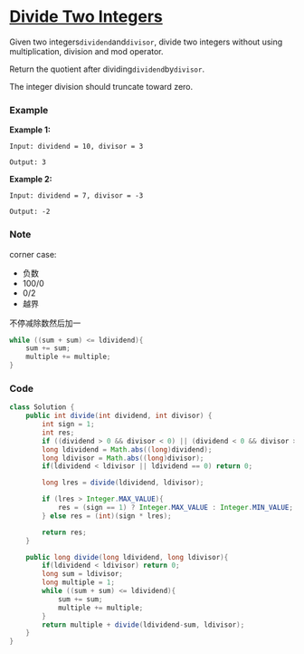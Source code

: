 # [Divide Two Integers](https://leetcode.com/problems/divide-two-integers/description/)

Given two integers`dividend`and`divisor`, divide two integers without using multiplication, division and mod operator.

Return the quotient after dividing`dividend`by`divisor`.

The integer division should truncate toward zero.

### Example

**Example 1:**

```
Input: dividend = 10, divisor = 3

Output: 3
```

**Example 2:**

```
Input: dividend = 7, divisor = -3

Output: -2
```

### Note

corner case:

* 负数
* 100/0
* 0/2
* 越界

不停减除数然后加一

```java
while ((sum + sum) <= ldividend){
    sum += sum;
    multiple += multiple;
}
```

### Code

```java
class Solution {
    public int divide(int dividend, int divisor) {
        int sign = 1;
        int res;
        if ((dividend > 0 && divisor < 0) || (dividend < 0 && divisor > 0)) sign = -1;
        long ldividend = Math.abs((long)dividend);
        long ldivisor = Math.abs((long)divisor);
        if(ldividend < ldivisor || ldividend == 0) return 0;

        long lres = divide(ldividend, ldivisor);

        if (lres > Integer.MAX_VALUE){
            res = (sign == 1) ? Integer.MAX_VALUE : Integer.MIN_VALUE;            
        } else res = (int)(sign * lres);

        return res;
    }

    public long divide(long ldividend, long ldivisor){
        if(ldividend < ldivisor) return 0;
        long sum = ldivisor;
        long multiple = 1;
        while ((sum + sum) <= ldividend){
            sum += sum;
            multiple += multiple;
        }
        return multiple + divide(ldividend-sum, ldivisor);
    }
}
```



